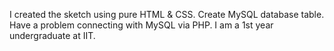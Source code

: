 I created the sketch using pure HTML & CSS.
Create MySQL database table.
Have a problem connecting with MySQL via PHP.
I am a 1st year undergraduate at IIT.

